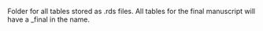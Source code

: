 Folder for all tables stored as .rds files. All tables for the final manuscript will have a _final in the name.